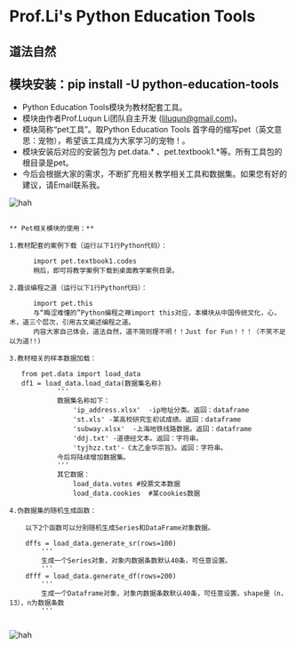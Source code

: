 # Prof.Li's Python Education Tools

## 道法自然

## **模块安装：pip install -U python-education-tools**

* Python Education Tools模块为教材配套工具。
* 模块由作者Prof.Luqun Li团队自主开发 (liluqun@gmail.com)。
* 模块简称“pet工具”。取Python Education Tools 首字母的缩写pet（英文意思：宠物），希望该工具成为大家学习的宠物！。
* 模块安装后对应的安装包为 pet.data.* 、pet.textbook1.*等。所有工具包的根目录是pet。
* 今后会根据大家的需求，不断扩充相关教学相关工具和数据集。如果您有好的建议，请Email联系我。

![hah](https://tse1-mm.cn.bing.net/th/id/OIP-C.1WzofyXU4XlVG1soFYMmpgHaEc?w=273&h=180&c=7&r=0&o=5&dpr=2&pid=1.7)

`````

** Pet相关模块的使用：**

1.教材配套的案例下载（运行以下1行Python代码）：
 
      import pet.textbook1.codes
      稍后，即可将教学案例下载到桌面教学案例目录。
  
2.趣谈编程之道（运行以下1行Python代码）：
  
      import pet.this
      与“晦涩难懂的”Python编程之禅import this对应，本模块从中国传统文化，心，术，道三个层次，引用古文阐述编程之道。
      内容大家自己体会，道法自然，道不简则理不明！！Just for Fun！！！（不笑不足以为道!!)

3.教材相关的样本数据加载：

   from pet.data import load_data
   df1 = load_data.load_data(数据集名称)
            '''
            数据集名称如下：
                'ip_address.xlsx'  -ip地址分类。返回：dataframe
                'st.xls' -某高校研究生初试成绩。返回：dataframe
                'subway.xlsx'  -上海地铁线路数据。返回：dataframe
                'ddj.txt' -道德经文本。返回：字符串。
                'tyjhzz.txt'-《太乙金华宗旨》。返回：字符串。
            今后将陆续增加数据集。
            '''
            其它数据：
                load_data.votes #投票文本数据
                load_data.cookies  #某cookies数据

4.伪数据集的随机生成函数：

    以下2个函数可以分别随机生成Series和DataFrame对象数据。
    
    dffs = load_data.generate_sr(rows=100)
        '''
        生成一个Series对象，对象内数据条数默认40条，可任意设置。
        '''
    dfff = load_data.generate_df(rows=200)
        '''
        生成一个Dataframe对象，对象内数据条数默认40条，可任意设置。shape是（n，13），n为数据条数
        '''


`````

![hah](https://img.niuqiuyi.com/202210/19/012355471.png)